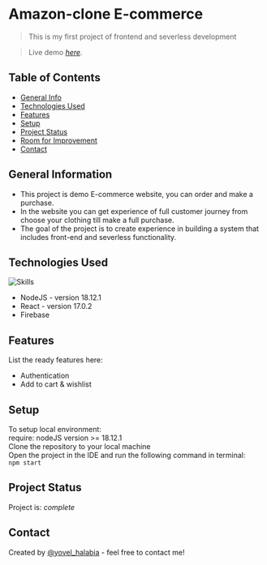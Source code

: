 # Amazon-clone E-commerce
> This is my first project of frontend and severless development

> Live demo [_here_](https://noto-website.herokuapp.com/).

## Table of Contents
* [General Info](#general-information)
* [Technologies Used](#technologies-used)
* [Features](#features)
* [Setup](#setup)
* [Project Status](#project-status)
* [Room for Improvement](#room-for-improvement)
* [Contact](#contact)



## General Information
- This project is demo E-commerce website, you can order and make a purchase.
- In the website you can get experience of full customer journey from choose your clothing till make a full purchase.
- The goal of the project is to create experience in building a system that includes front-end and severless functionality.


## Technologies Used
![Skills](https://skills.thijs.gg/icons?i=nodejs,react,firebase&perline=3)
- NodeJS - version 18.12.1
- React - version 17.0.2
- Firebase


## Features
List the ready features here:
- Authentication
- Add to cart & wishlist


## Setup
To setup local environment:<br/>
require: nodeJS version >= 18.12.1<br/>
Clone the repository to your local machine<br/>
Open the project in the IDE and run the following command in terminal:<br/>
`npm start`<br/>

## Project Status
Project is: _complete_

## Contact
Created by [@yovel_halabia](https://www.linkedin.com/in/yovel-halabia-450a2b1b2/) - feel free to contact me!


